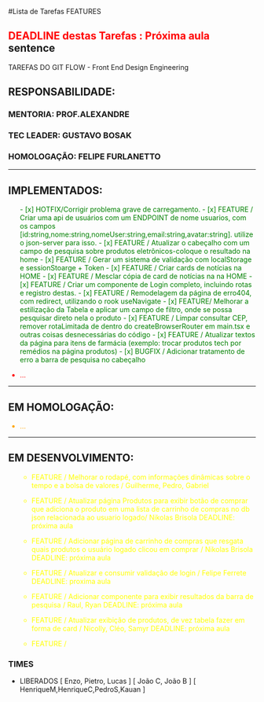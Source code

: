 #Lista de Tarefas FEATURES 
## <span style='color: red;'>DEADLINE destas Tarefas : Próxima aula</span> sentence
TAREFAS DO GIT FLOW - Front End Design Engineering
## RESPONSABILIDADE:
### MENTORIA: PROF.ALEXANDRE
### TEC LEADER: GUSTAVO BOSAK
### HOMOLOGAÇÃO: FELIPE FURLANETTO

---
## IMPLEMENTADOS:
<ul style="color:green">
- [x] HOTFIX/Corrigir problema grave de carregamento.
- [x] FEATURE / Criar uma api de usuários com um ENDPOINT de nome usuarios, com os campos [id:string,nome:string,nomeUser:string,email:string,avatar:string]. utilize o json-server para isso.
- [x] FEATURE / Atualizar o cabeçalho com um campo de pesquisa sobre produtos eletrônicos-coloque o resultado na home
- [x] FEATURE / Gerar um sistema de validação com localStorage e sessionStoarge + Token 
- [x] FEATURE / Criar cards de notícias na HOME 
- [x] FEATURE / Mesclar cópia de card de notícias na na HOME
- [x] FEATURE / Criar um componente de Login completo, incluindo rotas e registro destas.
- [x] FEATURE / Remodelagem da página de erro404, com redirect, utilizando o rook useNavigate 
- [x] FEATURE/ Melhorar a estilização da Tabela e aplicar um campo de filtro, onde se possa pesquisar direto nela o produto
- [x] FEATURE / Limpar consultar CEP, remover rotaLimitada de dentro do createBrowserRouter em main.tsx e outras coisas desnecessárias do código
- [x] FEATURE / Atualizar textos da página para itens de farmácia (exemplo: trocar produtos tech por remédios na página produtos)
- [x] BUGFIX / Adicionar tratamento de erro a barra de pesquisa no cabeçalho
</ul>
<ul style="color:red">
  <li> ... </li>
</ul>

---
## EM HOMOLOGAÇÃO:
<ul style="color:orange">
  <li> ... </li>
</ul>

---
## EM DESENVOLVIMENTO:
<ul style="color:yellow">


- FEATURE / Melhorar o rodapé, com informações dinâmicas sobre o tempo e a bolsa de valores / Guilherme, Pedro, Gabriel 

- FEATURE / Atualizar página Produtos para exibir botão de comprar que adiciona o produto em uma lista de carrinho de compras no db json relacionada ao usuario logado/ Nikolas Brisola <span style="color=red">DEADLINE: próxima aula</span>

- FEATURE / Adicionar página de carrinho de compras que resgata quais produtos o usuário logado clicou em comprar / Nikolas Brisola <span style="color=red">DEADLINE: próxima aula</span>

- FEATURE / Atualizar e consumir validação de login / Felipe Ferrete <span style="color=red">DEADLINE: proxima aula</span>

- FEATURE / Adicionar componente para exibir resultados da barra de pesquisa / Raul, Ryan <span style="color=red">DEADLINE: próxima aula</span>

- FEATURE / Atualizar exibição de produtos, de vez tabela fazer em forma de card / Nicolly, Cléo, Samyr <span style="color=red">DEADLINE: próxima aula</span>

- FEATURE / 
</ul>

### TIMES
- LIBERADOS
[ Enzo, Pietro, Lucas ]
[ João C, João B ]
[ HenriqueM,HenriqueC,PedroS,Kauan  ]
